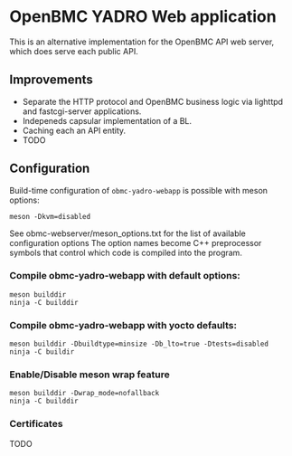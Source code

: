 # OpenBMC YADRO Web application #

This is an alternative implementation for the OpenBMC API web server, which does serve each public API.

## Improvements ##
+ Separate the HTTP protocol and OpenBMC business logic via lighttpd and fastcgi-server applications.
+ Indepeneds capsular implementation of a BL.
+ Caching each an API entity.
+ TODO

## Configuration

Build-time configuration of `obmc-yadro-webapp` is possible with meson options:
```
meson -Dkvm=disabled
```
See obmc-webserver/meson_options.txt for the list of available configuration options
The option names become C++ preprocessor symbols that control which code is compiled into the program.

### Compile obmc-yadro-webapp with default options:
```ascii
meson builddir
ninja -C builddir
```
### Compile obmc-yadro-webapp with yocto defaults:
```ascii
meson builddir -Dbuildtype=minsize -Db_lto=true -Dtests=disabled
ninja -C buildir
```

### Enable/Disable meson wrap feature
```ascii
meson builddir -Dwrap_mode=nofallback
ninja -C builddir
```

### Certificates
TODO
